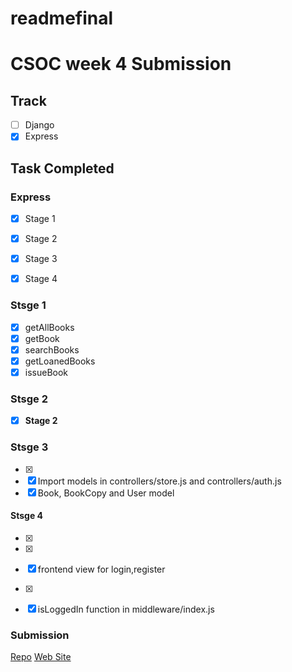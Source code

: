 # readmefinal
# CSOC week 4 Submission

## Track

- [ ] Django
- [x] Express

## Task Completed

### Express  

- [x]  Stage 1
- [x]  Stage 2
- [x]  Stage 3
- [x]  Stage 4


### Stsge 1

- [x]  getAllBooks
- [x]  getBook
- [x]  searchBooks
- [x]  getLoanedBooks
- [x]  issueBook

### Stsge 2
- [x] **Stage 2**

### Stsge 3
- [x]  
- [x]  Import models in controllers/store.js and controllers/auth.js
- [x]  Book, BookCopy and User model 

#### Stsge 4
- [x]  
- [x]  
- [x]  frontend view for login,register
- [x]  
- [x]  isLoggedIn function in middleware/index.js


### Submission

<!-- Add in your repo and apk link or web site link as per track -->
[Repo](https://github.com/MohitSharma-21/csoc-2021-task4-express)
[Web Site](https://mohitsharma-21.github.io/tic-tac-toe/)
